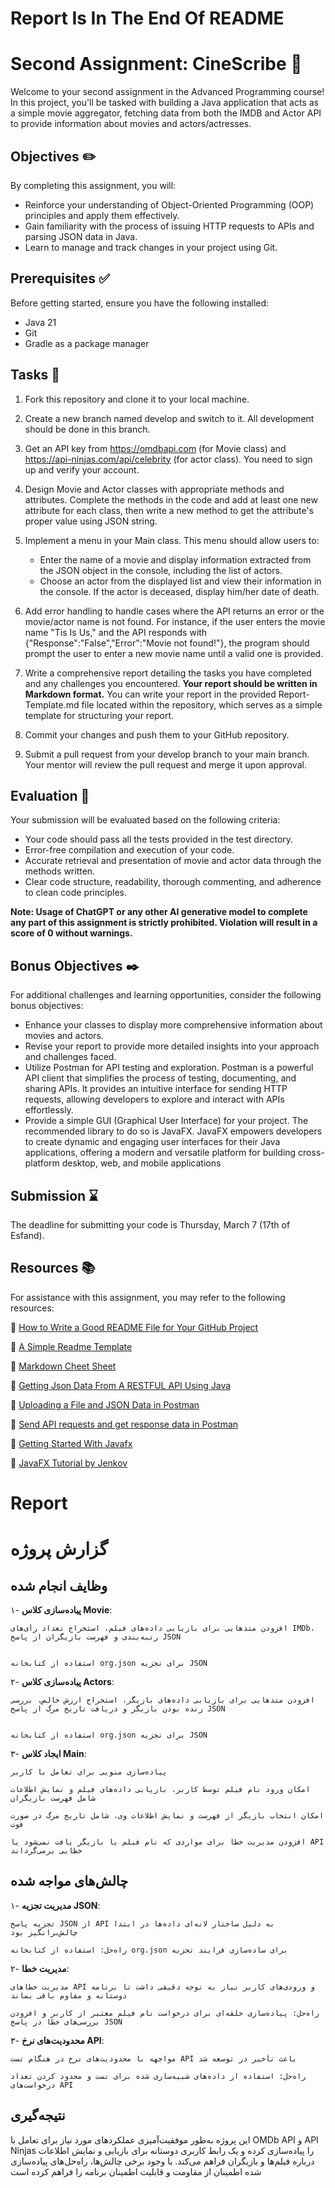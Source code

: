 # Report Is In The End Of README

# Second Assignment: CineScribe 🎥
Welcome to your second assignment in the Advanced Programming course! In this project, you'll be tasked with building a Java application that acts as a simple movie aggregator, fetching data from both the IMDB and Actor API to provide information about movies and actors/actresses.

## Objectives ✏️
By completing this assignment, you will:

- Reinforce your understanding of Object-Oriented Programming (OOP) principles and apply them effectively.
- Gain familiarity with the process of issuing HTTP requests to APIs and parsing JSON data in Java.
- Learn to manage and track changes in your project using Git.
## Prerequisites ✅
Before getting started, ensure you have the following installed:

- Java 21
- Git
- Gradle as a package manager
## Tasks 📝
1. Fork this repository and clone it to your local machine.
2. Create a new branch named develop and switch to it. All development should be done in this branch.
3. Get an API key from https://omdbapi.com (for Movie class) and https://api-ninjas.com/api/celebrity (for actor class). You need to sign up and verify your account.
4. Design Movie and Actor classes with appropriate methods and attributes. Complete the methods in the code and add at least one new attribute for each class, then write a new method to get the attribute's proper value using JSON string.
5. Implement a menu in your Main class. This menu should allow users to:

 	- Enter the name of a movie and display information extracted from the JSON object in the console, including the list of actors.
	- Choose an actor from the displayed list and view their information in the console. If the actor is deceased, display him/her date of death.

6. Add error handling to handle cases where the API returns an error or the movie/actor name is not found. For instance, if the user enters the movie name "Tis Is Us," and the API responds with {"Response":"False","Error":"Movie not found!"}, the program should prompt the user to enter a new movie name until a valid one is provided.
7. Write a comprehensive report detailing the tasks you have completed and any challenges you encountered. **Your report should be written in Markdown format.** You can write your report in the provided Report-Template.md file located within the repository, which serves as a simple template for structuring your report.
8. Commit your changes and push them to your GitHub repository.
9. Submit a pull request from your develop branch to your main branch. Your mentor will review the pull request and merge it upon approval.

## Evaluation 📃
Your submission will be evaluated based on the following criteria:

- Your code should pass all the tests provided in the test directory.
- Error-free compilation and execution of your code. 
- Accurate retrieval and presentation of movie and actor data through the methods written.
- Clear code structure, readability, thorough commenting, and adherence to clean code principles.

**Note: Usage of ChatGPT or any other AI generative model to complete any part of this assignment is strictly prohibited. Violation will result in a score of 0 without warnings.**

## Bonus Objectives ✒️
For additional challenges and learning opportunities, consider the following bonus objectives:

- Enhance your classes to display more comprehensive information about movies and actors.
- Revise your report to provide more detailed insights into your approach and challenges faced.
- Utilize Postman for API testing and exploration. Postman is a powerful API client that simplifies the process of testing, documenting, and sharing APIs. It provides an intuitive interface for sending HTTP requests, allowing developers to explore and interact with APIs effortlessly.
- Provide a simple GUI (Graphical User Interface) for your project. The recommended library to do so is JavaFX. JavaFX empowers developers to create dynamic and engaging user interfaces for their Java applications, offering a modern and versatile platform for building cross-platform desktop, web, and mobile applications

## Submission ⌛
The deadline for submitting your code is Thursday, March 7 (17th of Esfand).

## Resources 📚
For assistance with this assignment, you may refer to the following resources:

🔗 [How to Write a Good README File for Your GitHub Project](https://www.freecodecamp.org/news/how-to-write-a-good-readme-file/)

🔗 [A Simple Readme Template](https://gist.github.com/DomPizzie/7a5ff55ffa9081f2de27c315f5018afc)

🔗 [Markdown Cheet Sheet](https://www.freecodecamp.org/news/markdown-cheat-sheet/)

🔗 [Getting Json Data From A RESTFUL API Using Java](https://medium.com/swlh/getting-json-data-from-a-restful-api-using-java-b327aafb3751)

🔗 [Uploading a File and JSON Data in Postman](https://www.baeldung.com/postman-upload-file-json)

🔗 [Send API requests and get response data in Postman](https://learning.postman.com/docs/sending-requests/requests/)

🔗 [Getting Started With Javafx](https://openjfx.io/openjfx-docs/)

🔗 [JavaFX Tutorial by Jenkov](https://jenkov.com/tutorials/javafx/index.html)

# Report

# گزارش پروژه

## وظایف انجام شده

۱- **پیاده‌سازی کلاس Movie**:

    افزودن متدهایی برای بازیابی داده‌های فیلم، استخراج تعداد رأی‌های IMDb، رتبه‌بندی و فهرست بازیگران از پاسخ JSON
    

    استفاده از کتابخانه org.json برای تجزیه JSON

۲- **پیاده‌سازی کلاس Actors**:

    افزودن متدهایی برای بازیابی داده‌های بازیگر، استخراج ارزش خالص، بررسی زنده بودن بازیگر و دریافت تاریخ مرگ از پاسخ JSON
    

    استفاده از کتابخانه org.json برای تجزیه JSON

۳- **ایجاد کلاس Main**:

    پیاده‌سازی منویی برای تعامل با کاربر
    
    امکان ورود نام فیلم توسط کاربر، بازیابی داده‌های فیلم و نمایش اطلاعات شامل فهرست بازیگران
    
    امکان انتخاب بازیگر از فهرست و نمایش اطلاعات وی، شامل تاریخ مرگ در صورت فوت
    
    افزودن مدیریت خطا برای مواردی که نام فیلم یا بازیگر یافت نمی‌شود یا API خطایی برمی‌گرداند

## چالش‌های مواجه شده

 ۱- **مدیریت تجزیه JSON**:
 
    تجزیه پاسخ JSON از API به دلیل ساختار لانه‌ای داده‌ها در ابتدا چالش‌برانگیز بود
    
    راه‌حل: استفاده از کتابخانه org.json برای ساده‌سازی فرایند تجزیه

۲- **مدیریت خطا**:

    مدیریت خطاهای API و ورودی‌های کاربر نیاز به توجه دقیقی داشت تا برنامه دوستانه و مقاوم باقی بماند
    
    راه‌حل: پیاده‌سازی حلقه‌ای برای درخواست نام فیلم معتبر از کاربر و افزودن بررسی‌های خطا در پاسخ JSON

۳- **محدودیت‌های نرخ API**:

    مواجهه با محدودیت‌های نرخ در هنگام تست API باعث تأخیر در توسعه شد
    
    راه‌حل: استفاده از داده‌های شبیه‌سازی شده برای تست و محدود کردن تعداد درخواست‌های API

## نتیجه‌گیری

این پروژه به‌طور موفقیت‌آمیزی عملکردهای مورد نیاز برای تعامل با OMDb API و API Ninjas را پیاده‌سازی کرده و یک رابط کاربری دوستانه برای بازیابی و نمایش اطلاعات درباره فیلم‌ها و بازیگران فراهم می‌کند. با وجود برخی چالش‌ها، راه‌حل‌های پیاده‌سازی شده اطمینان از مقاومت و قابلیت اطمینان برنامه را فراهم کرده است
 
 

